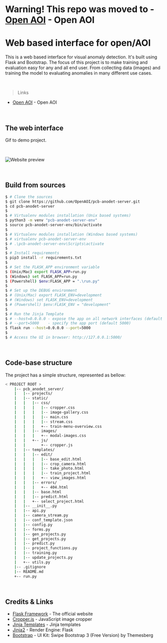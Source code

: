 # Warning! This repo was moved to - [Open AOI](https://github.com/OpenAOI) - Open AOI

# Web based interface for open/AOI

This is a web based interface for visual anomaly detection. It's built using Flask and Bootstrap. 
The focus of this project is to make training and evaluation easy for any and all end user. From collecting data (images) and training the model to evaluating anomalies in many different use cases.

<br />

> Links

- [Open AOI](https://github.com/OpenAOI) - Open AOI

<br />

## The web interface

Gif to demo project.

<br />

![Website preview](pcb_anodet_server/Media/pcb-anodet-server-preview.gif)

<br />

## Build from sources

```bash
$ # Clone the sources
$ git clone https://github.com/OpenAOI/pcb-anodet-server.git
$ cd pcb-anodet-server
$
$ # Virtualenv modules installation (Unix based systems)
$ python3 -m venv "pcb-anodet-server-env"
$ source pcb-anodet-server-env/bin/activate
$
$ # Virtualenv modules installation (Windows based systems)
$ # virtualenv pcb-anodet-server-env
$ # .\pcb-anodet-server-env\Scripts\activate
$
$ # Install requirements
$ pip3 install -r requirements.txt
$
$ # Set the FLASK_APP environment variable
$ (Unix/Mac) export FLASK_APP=run.py
$ (Windows) set FLASK_APP=run.py
$ (Powershell) $env:FLASK_APP = ".\run.py"
$
$ # Set up the DEBUG environment
$ # (Unix/Mac) export FLASK_ENV=development
$ # (Windows) set FLASK_ENV=development
$ # (Powershell) $env:FLASK_ENV = "development"
$
$ # Run the Jinja Template
$ # --host=0.0.0.0 - expose the app on all network interfaces (default 127.0.0.1)
$ # --port=5000    - specify the app port (default 5000)  
$ flask run --host=0.0.0.0 --port=5000
$
$ # Access the UI in browser: http://127.0.0.1:5000/
```

<br />

## Code-base structure

The project has a simple structure, represented as bellow:

```bash
< PROJECT ROOT >
	|-- pcb_anodet_server/
	|   |-- projects/
	|   |-- static/
	|   |   |-- css/
	|   |   |   |-- cropper.css
	|   |   |   |-- image-gallery.css
	|   |   |   |-- main.css
	|   |   |   |-- stream.css
	|   |   |   +-- train-menu-overview.css
	|   |   |-- images/
	|   |   |   +-- modal-images.css
	|   |   +-- js/
	|   |       +-- cropper.js
	|   |-- templates/
	|   |   |-- edit/
	|   |   |   |-- base_edit.html
	|   |   |   |-- crop_camera.html
	|   |   |   |-- take_photo.html
	|   |   |   |-- train_project.html
	|   |   |   +-- view_images.html
	|   |   |-- errors/
	|   |   |   +-- 404.html
	|   |   |-- base.html
	|   |   |-- predict.html
	|   |   +-- select_project.html
	|   |-- __init__.py
	|   |-- api.py
	|   |-- camera_stream.py
	|   |-- conf_template.json
	|   |-- config.py
	|   |-- forms.py
	|   |-- gen_projects.py
	|   |-- get_projects.py
	|   |-- predict.py
	|   |-- project_functions.py
	|   |-- training.py
	|   |-- update_projects.py
	|   +-- utils.py
	|-- .gitignore
	|-- README.md
	+-- run.py

```

<br />


## Credits & Links

- [Flask Framework](https://www.palletsprojects.com/p/flask/) - The official website
- [Cropper.js](https://github.com/fengyuanchen/cropperjs/) - JavaScript image cropper
- [Jinja Templates](https://appseed.us/jinja-template) - Jinja templates
- [Jinja2](https://jinja.palletsprojects.com/) - Render Engine: Flask
- [Bootstrap](https://getbootstrap.com/) - UI Kit: Swipe Bootstrap 3 (Free Version) by Themesberg
<br />



